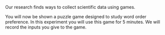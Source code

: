Our research finds ways to collect scientific data using games.

You will now be shown a puzzle game designed to study word order preference. In this experiment you will use this game for 5 minutes. We will record the inputs you give to the game.